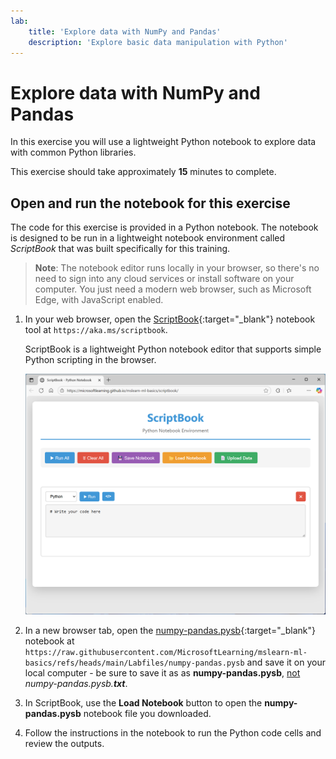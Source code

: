```yaml
---
lab:
    title: 'Explore data with NumPy and Pandas'
    description: 'Explore basic data manipulation with Python'
---
```



# Explore data with NumPy and Pandas

In this exercise you will use a lightweight Python notebook to explore data with common Python libraries.

This exercise should take approximately **15** minutes to complete.

## Open and run the notebook for this exercise

The code for this exercise is provided in a Python notebook. The notebook is designed to be run in a lightweight notebook environment called *ScriptBook* that was built specifically for this training. 

> **Note**: The notebook editor runs locally in your browser, so there's no need to sign into any cloud services or install software on your computer. You just need a modern web browser, such as Microsoft Edge, with JavaScript enabled.

1. In your web browser, open the [ScriptBook](https://aka.ms/scriptbook){:target="_blank"} notebook tool at `https://aka.ms/scriptbook`.

    ScriptBook is a lightweight Python notebook editor that supports simple Python scripting in the browser.

    ![Screenshot of ScriptBook](./Media/script-book.png)

1. In a new browser tab, open the [numpy-pandas.pysb](https://raw.githubusercontent.com/MicrosoftLearning/mslearn-ml-basics/refs/heads/main/Labfiles/numpy-pandas.pysb){:target="_blank"} notebook at `https://raw.githubusercontent.com/MicrosoftLearning/mslearn-ml-basics/refs/heads/main/Labfiles/numpy-pandas.pysb` and save it on your local computer - be sure to save it as as **numpy-pandas.pysb**, <u>not</u> *numpy-pandas.pysb.**txt***.
1. In ScriptBook, use the **Load Notebook** button to open the **numpy-pandas.pysb** notebook file you downloaded.
1. Follow the instructions in the notebook to run the Python code cells and review the outputs.
